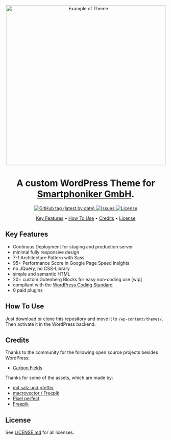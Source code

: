 <p align="center">
  <img src="https://github.com/TobiasPrt/smartphoniker_theme/blob/master/screenshot.jpg?raw=true" alt="Example of Theme" width="500">
<p>

<h1 align="center">
  A custom WordPress Theme for <a href="https://smartphoniker.de">Smartphoniker GmbH</a>.
</h1>

<p align="center">
  <a href="https://github.com/TobiasPrt/smartphoniker_theme/releases/">
    <img alt="GitHub tag (latest by date)" src="https://img.shields.io/github/v/tag/TobiasPrt/smartphoniker_theme?label=version">
  </a>
  <a href="https://github.com/TobiasPrt/smartphoniker_theme/issues/">
    <img src="https://img.shields.io/github/issues/TobiasPrt/smartphoniker_theme"
         alt="Issues">
  </a>
  <a href="https://github.com/TobiasPrt/smartphoniker_theme/LICENSE.md">
    <img src="https://img.shields.io/github/license/TobiasPrt/smartphoniker_theme"
         alt="License">
  </a>  
</p>

<p align="center">
  <a href="#key-features">Key Features</a> •
  <a href="#how-to-use">How To Use</a> •
  <a href="#credits">Credits</a> •
  <a href="#license">License</a>
</p>

## Key Features

- Continuus Deployment for staging and production server
- minimal fully responsive design
- 7-1 Architecture Pattern with Sass
- 95+ Performance Score in Google Page Speed Insights
- no JQuery, no CSS-Library
- simple and semantic HTML
- 20+ custom Gutenberg Blocks for easy non-coding use [wip]
- compliant with the [WordPress Coding Standard](https://make.wordpress.org/core/handbook/best-practices/coding-standards/php/#formatting-sql-statements)
- 0 paid plugins

## How To Use

Just download or clone this repository and move it to `/wp-content/themes/`. Then activate it in the WordPress backend.

## Credits

Thanks to the community for the following open source projects besides WordPress:
- [Carbon Fields](https://github.com/htmlburger/carbon-fields)

Thanks for some of the assets, which are made by:

- [mit salz und pfeffer](https://www.grafisch-sagt-moin.com/)
- [macrovector / Freepik](https://www.freepik.com)
- [Pixel perfect](https://www.flaticon.com/de/autoren/pixel-perfect)
- [Freepik](https://www.flaticon.com/authors/freepik)

## License

See [LICENSE.md](https://github.com/TobiasPrt/smartphoniker_theme/blob/master/LICENSE.md) for all licenses.
